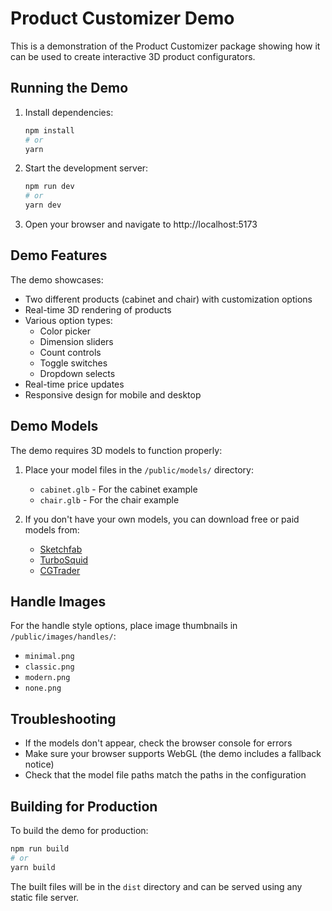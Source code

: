 # Product Customizer Demo

This is a demonstration of the Product Customizer package showing how it can be used to create interactive 3D product configurators.

## Running the Demo

1. Install dependencies:
   ```bash
   npm install
   # or
   yarn
   ```

2. Start the development server:
   ```bash
   npm run dev
   # or
   yarn dev
   ```

3. Open your browser and navigate to http://localhost:5173

## Demo Features

The demo showcases:

- Two different products (cabinet and chair) with customization options
- Real-time 3D rendering of products
- Various option types:
  - Color picker
  - Dimension sliders
  - Count controls
  - Toggle switches
  - Dropdown selects
- Real-time price updates
- Responsive design for mobile and desktop

## Demo Models

The demo requires 3D models to function properly:

1. Place your model files in the `/public/models/` directory:
   - `cabinet.glb` - For the cabinet example
   - `chair.glb` - For the chair example

2. If you don't have your own models, you can download free or paid models from:
   - [Sketchfab](https://sketchfab.com/)
   - [TurboSquid](https://www.turbosquid.com/)
   - [CGTrader](https://www.cgtrader.com/)

## Handle Images

For the handle style options, place image thumbnails in `/public/images/handles/`:
- `minimal.png`
- `classic.png`
- `modern.png`
- `none.png`

## Troubleshooting

- If the models don't appear, check the browser console for errors
- Make sure your browser supports WebGL (the demo includes a fallback notice)
- Check that the model file paths match the paths in the configuration

## Building for Production

To build the demo for production:

```bash
npm run build
# or
yarn build
```

The built files will be in the `dist` directory and can be served using any static file server. 